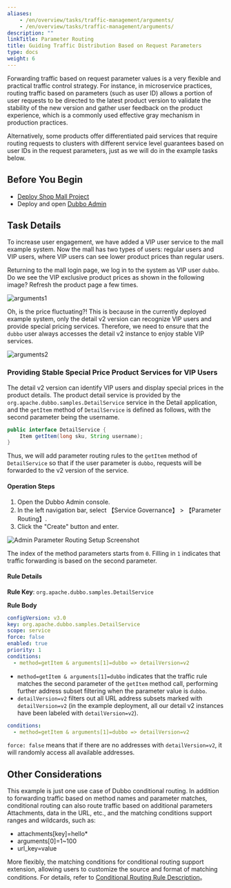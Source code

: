 ```yaml
---
aliases:
    - /en/overview/tasks/traffic-management/arguments/
    - /en/overview/tasks/traffic-management/arguments/
description: ""
linkTitle: Parameter Routing
title: Guiding Traffic Distribution Based on Request Parameters
type: docs
weight: 6
---
```




Forwarding traffic based on request parameter values is a very flexible and practical traffic control strategy. For instance, in microservice practices, routing traffic based on parameters (such as user ID) allows a portion of user requests to be directed to the latest product version to validate the stability of the new version and gather user feedback on the product experience, which is a commonly used effective gray mechanism in production practices.

Alternatively, some products offer differentiated paid services that require routing requests to clusters with different service level guarantees based on user IDs in the request parameters, just as we will do in the example tasks below.

## Before You Begin

* [Deploy Shop Mall Project](../#deploying-the-mall-system)
* Deploy and open [Dubbo Admin](../../../reference-manual/architecture/)

## Task Details

To increase user engagement, we have added a VIP user service to the mall example system. Now the mall has two types of users: regular users and VIP users, where VIP users can see lower product prices than regular users.

Returning to the mall login page, we log in to the system as VIP user `dubbo`. Do we see the VIP exclusive product prices as shown in the following image? Refresh the product page a few times.

![arguments1](/imgs/v3/tasks/arguments/arguments1.png)

Oh, is the price fluctuating?! This is because in the currently deployed example system, only the detail v2 version can recognize VIP users and provide special pricing services. Therefore, we need to ensure that the `dubbo` user always accesses the detail v2 instance to enjoy stable VIP services.

![arguments2](/imgs/v3/tasks/arguments/arguments2.png)

### Providing Stable Special Price Product Services for VIP Users

The detail v2 version can identify VIP users and display special prices in the product details. The product detail service is provided by the `org.apache.dubbo.samples.DetailService` service in the Detail application, and the `getItem` method of `DetailService` is defined as follows, with the second parameter being the username.

```java
public interface DetailService {
    Item getItem(long sku, String username);
}
```

Thus, we will add parameter routing rules to the `getItem` method of `DetailService` so that if the user parameter is `dubbo`, requests will be forwarded to the v2 version of the service.

#### Operation Steps
1. Open the Dubbo Admin console.
2. In the left navigation bar, select 【Service Governance】 > 【Parameter Routing】.
3. Click the "Create" button and enter.

![Admin Parameter Routing Setup Screenshot](/imgs/v3/tasks/arguments/arguments_admin.png)

The index of the method parameters starts from `0`. Filling in `1` indicates that traffic forwarding is based on the second parameter.

#### Rule Details

**Rule Key**: `org.apache.dubbo.samples.DetailService`

**Rule Body**
```yaml
configVersion: v3.0
key: org.apache.dubbo.samples.DetailService
scope: service
force: false
enabled: true
priority: 1
conditions:
  - method=getItem & arguments[1]=dubbo => detailVersion=v2
```

* `method=getItem & arguments[1]=dubbo` indicates that the traffic rule matches the second parameter of the `getItem` method call, performing further address subset filtering when the parameter value is `dubbo`.
* `detailVersion=v2` filters out all URL address subsets marked with `detailVersion=v2` (in the example deployment, all our detail v2 instances have been labeled with `detailVersion=v2`).

```yaml
conditions:
  - method=getItem & arguments[1]=dubbo => detailVersion=v2
```

`force: false` means that if there are no addresses with `detailVersion=v2`, it will randomly access all available addresses.

## Other Considerations
This example is just one use case of Dubbo conditional routing. In addition to forwarding traffic based on method names and parameter matches, conditional routing can also route traffic based on additional parameters Attachments, data in the URL, etc., and the matching conditions support ranges and wildcards, such as:
* attachments[key]=hello*
* arguments[0]=1~100
* url_key=value

More flexibly, the matching conditions for conditional routing support extension, allowing users to customize the source and format of matching conditions. For details, refer to [Conditional Routing Rule Description](/en/overview/core-features/traffic/condition-rule/)。

